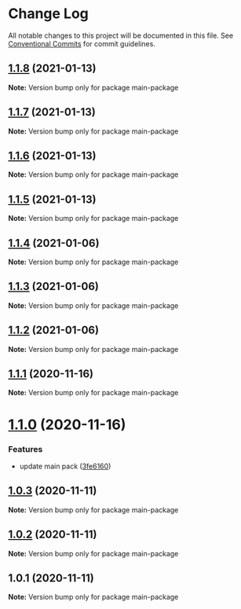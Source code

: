 # Change Log

All notable changes to this project will be documented in this file.
See [Conventional Commits](https://conventionalcommits.org) for commit guidelines.

## [1.1.8](https://github.com/stastur/lerna-playground/compare/main-package@1.1.7...main-package@1.1.8) (2021-01-13)

**Note:** Version bump only for package main-package





## [1.1.7](https://github.com/stastur/lerna-playground/compare/main-package@1.1.6...main-package@1.1.7) (2021-01-13)

**Note:** Version bump only for package main-package





## [1.1.6](https://github.com/stastur/lerna-playground/compare/main-package@1.1.5...main-package@1.1.6) (2021-01-13)

**Note:** Version bump only for package main-package





## [1.1.5](https://github.com/stastur/lerna-playground/compare/main-package@1.1.3...main-package@1.1.5) (2021-01-13)

**Note:** Version bump only for package main-package





## [1.1.4](https://github.com/stastur/lerna-playground/compare/main-package@1.1.3...main-package@1.1.4) (2021-01-06)

**Note:** Version bump only for package main-package





## [1.1.3](https://github.com/stastur/lerna-playground/compare/main-package@1.1.1...main-package@1.1.3) (2021-01-06)

**Note:** Version bump only for package main-package





## [1.1.2](https://github.com/stastur/lerna-playground/compare/main-package@1.1.1...main-package@1.1.2) (2021-01-06)

**Note:** Version bump only for package main-package





## [1.1.1](https://github.com/stastur/lerna-playground/compare/main-package@1.1.0...main-package@1.1.1) (2020-11-16)

**Note:** Version bump only for package main-package





# [1.1.0](https://github.com/stastur/lerna-playground/compare/main-package@1.0.3...main-package@1.1.0) (2020-11-16)


### Features

* update main pack ([3fe6160](https://github.com/stastur/lerna-playground/commit/3fe61603ebbd78bce7579bcdbb17369039870f43))





## [1.0.3](https://github.com/stastur/lerna-playground/compare/main-package@1.0.2...main-package@1.0.3) (2020-11-11)

**Note:** Version bump only for package main-package





## [1.0.2](https://github.com/stastur/lerna-playground/compare/main-package@1.0.1...main-package@1.0.2) (2020-11-11)

**Note:** Version bump only for package main-package





## 1.0.1 (2020-11-11)

**Note:** Version bump only for package main-package
